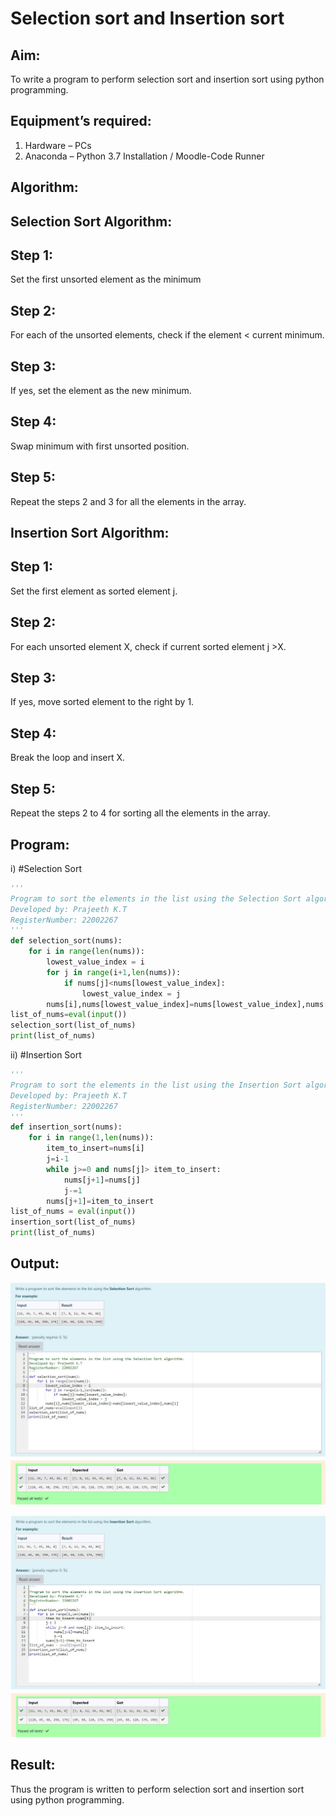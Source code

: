 # Selection sort and Insertion sort

## Aim:
To write a program to perform selection sort and insertion sort using python programming.

## Equipment’s required:
1.	Hardware – PCs
2.	Anaconda – Python 3.7 Installation / Moodle-Code Runner

## Algorithm:

## Selection Sort Algorithm:
## Step 1:
Set the first unsorted element as the minimum
## Step 2:
For each of the unsorted elements, check if the element < current minimum.
## Step 3:
If yes, set the element as the new minimum.
## Step 4:
Swap minimum with first unsorted position.
## Step 5:
Repeat the steps 2 and 3 for all the elements in the array.

## Insertion Sort Algorithm:

## Step 1:
Set the first element as sorted element j.
## Step 2:
For each unsorted element X, check if current sorted element j >X.
## Step 3:
If yes, move sorted element to the right by 1.
## Step 4:
Break the loop and insert X.
## Step 5:
Repeat the steps 2 to 4 for sorting all the elements in the array.

## Program:
i)	#Selection Sort
```python
''' 
Program to sort the elements in the list using the Selection Sort algorithm.
Developed by: Prajeeth K.T
RegisterNumber: 22002267
'''
def selection_sort(nums):
    for i in range(len(nums)):
        lowest_value_index = i
        for j in range(i+1,len(nums)):
            if nums[j]<nums[lowest_value_index]:
                lowest_value_index = j
        nums[i],nums[lowest_value_index]=nums[lowest_value_index],nums[i]
list_of_nums=eval(input())
selection_sort(list_of_nums)
print(list_of_nums)
```
ii)	#Insertion Sort
```python
''' 
Program to sort the elements in the list using the Insertion Sort algorithm.
Developed by: Prajeeth K.T
RegisterNumber: 22002267
'''
def insertion_sort(nums):
    for i in range(1,len(nums)):
        item_to_insert=nums[i]
        j=i-1
        while j>=0 and nums[j]> item_to_insert:
            nums[j+1]=nums[j]
            j-=1
        nums[j+1]=item_to_insert
list_of_nums = eval(input())
insertion_sort(list_of_nums)
print(list_of_nums)
```

## Output:

![](./Sort.jpg)

![](./sort%202.jpg)

## Result:
Thus the program is written to perform selection sort and insertion sort using python programming.